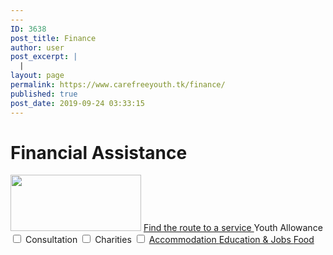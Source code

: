 ```yaml
---
---
ID: 3638
post_title: Finance
author: user
post_excerpt: |
  |
layout: page
permalink: https://www.carefreeyouth.tk/finance/
published: true
post_date: 2019-09-24 03:33:15
---
```

<h1>Financial Assistance</h1>		
										<img width="209" height="90" src="https://www.carefreeyouth.tk/wp-content/uploads/2019/06/leaf-free-img.png" alt="" />											
			<a href="https://www.carefreeyouth.tk/financial-assistance-map/" role="button">
						Find the route to a service
					</a>
<label>Youth Allowance
  <input type="checkbox" value='Youth Allowance'>
</label>
<label>Consultation
  <input type="checkbox" value='Consultation'>
</label>
<label>Charities
  <input type="checkbox" value='Charities'>
</label>
			<a href="https://www.carefreeyouth.tk/accommodation/" role="button">
						Accommodation
					</a>
			<a href="https://www.carefreeyouth.tk/education-jobs/" role="button">
						Education & Jobs
					</a>
			<a href="https://www.carefreeyouth.tk/foods/" role="button">
						Food
					</a>